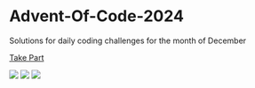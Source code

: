 # Advent-Of-Code-2024

Solutions for daily coding challenges for the month of December

[Take Part](https://adventofcode.com/2024)

![](https://img.shields.io/badge/day%20📅-6-blue)
![](https://img.shields.io/badge/stars%20⭐-11-yellow)
![](https://img.shields.io/badge/days%20completed-5-red)
